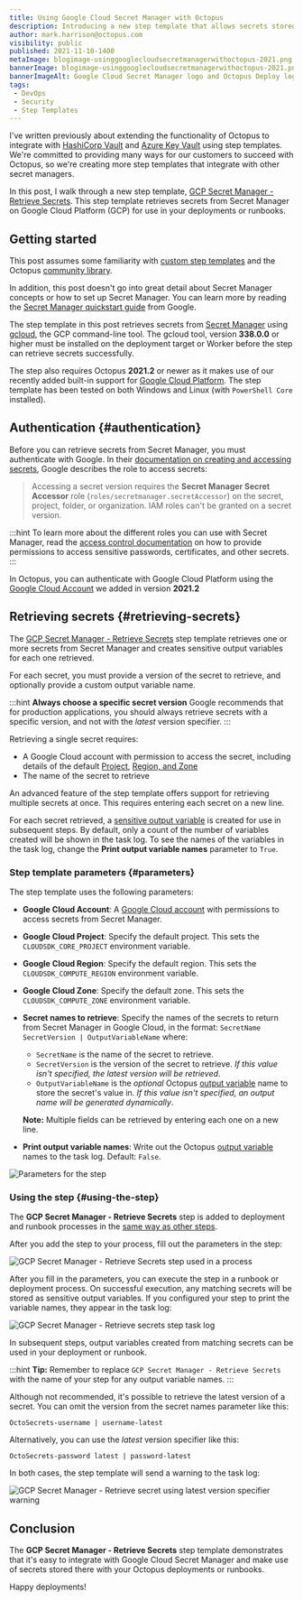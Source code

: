 ```yaml
---
title: Using Google Cloud Secret Manager with Octopus
description: Introducing a new step template that allows secrets stored in Google Cloud Secret Manager to be used in deployments or runbooks.
author: mark.harrison@octopus.com
visibility: public
published: 2021-11-10-1400
metaImage: blogimage-usinggooglecloudsecretmanagerwithoctopus-2021.png
bannerImage: blogimage-usinggooglecloudsecretmanagerwithoctopus-2021.png
bannerImageAlt: Google Cloud Secret Manager logo and Octopus Deploy logo sit in front of a blue CI/CD infinite loop symbol
tags:
 - DevOps
 - Security
 - Step Templates
---
```


I've written previously about extending the functionality of Octopus to integrate with [HashiCorp Vault](https://octopus.com/blog/using-hashicorp-vault-with-octopus-deploy) and [Azure Key Vault](https://octopus.com/blog/using-azure-key-vault-with-octopus) using step templates. We're committed to providing many ways for our customers to succeed with Octopus, so we're creating more step templates that integrate with other secret managers.

In this post, I walk through a new step template, [GCP Secret Manager - Retrieve Secrets](https://library.octopus.com/step-templates/9f5a9e3c-76b1-462f-972a-ae91d5deaa05/actiontemplate-gcp-secret-manager-retrieve-secrets). This step template retrieves secrets from Secret Manager on Google Cloud Platform (GCP) for use in your deployments or runbooks.

## Getting started

This post assumes some familiarity with [custom step templates](https://octopus.com/docs/projects/custom-step-templates) and the Octopus [community library](https://octopus.com/docs/projects/community-step-templates). 

In addition, this post doesn't go into great detail about Secret Manager concepts or how to set up Secret Manager. You can learn more by reading the [Secret Manager quickstart guide](https://cloud.google.com/secret-manager/docs/quickstart) from Google.

The step template in this post retrieves secrets from [Secret Manager](https://cloud.google.com/secret-manager) using [gcloud](https://cloud.google.com/sdk/gcloud), the GCP command-line tool. The gcloud tool, version **338.0.0** or higher must be installed on the deployment target or Worker before the step can retrieve secrets successfully. 

The step also requires Octopus **2021.2** or newer as it makes use of our recently added built-in support for [Google Cloud Platform](https://octopus.com/blog/google-cloud-platform-integration). The step template has been tested on both Windows and Linux (with `PowerShell Core` installed).

## Authentication {#authentication}

Before you can retrieve secrets from Secret Manager, you must authenticate with Google. In their [documentation on creating and accessing secrets](https://cloud.google.com/secret-manager/docs/creating-and-accessing-secrets), Google describes the role to access secrets:

> Accessing a secret version requires the **Secret Manager Secret Accessor** role (`roles/secretmanager.secretAccessor`) on the secret, project, folder, or organization. IAM roles can't be granted on a secret version.

:::hint
To learn more about the different roles you can use with Secret Manager, read the [access control documentation](https://cloud.google.com/secret-manager/docs/access-control) on how to provide permissions to access sensitive passwords, certificates, and other secrets.
:::

In Octopus, you can authenticate with Google Cloud Platform using the [Google Cloud Account](https://octopus.com/docs/infrastructure/accounts/google-cloud) we added in version **2021.2**

## Retrieving secrets {#retrieving-secrets}

The [GCP Secret Manager - Retrieve Secrets](https://library.octopus.com/step-templates/9f5a9e3c-76b1-462f-972a-ae91d5deaa05/actiontemplate-gcp-secret-manager-retrieve-secrets) step template retrieves one or more secrets from Secret Manager and creates sensitive output variables for each one retrieved. 

For each secret, you must provide a version of the secret to retrieve, and optionally provide a custom output variable name.

:::hint
**Always choose a specific secret version**
Google recommends that for production applications, you should always retrieve secrets with a specific version, and not with the *latest* version specifier.
:::

Retrieving a single secret requires:

- A Google Cloud account with permission to access the secret, including details of the default [Project](https://g.octopushq.com/GCPDefaultProject), [Region, and Zone](https://g.octopushq.com/GCPDefaultRegionAndZone)
- The name of the secret to retrieve

An advanced feature of the step template offers support for retrieving multiple secrets at once. This requires entering each secret on a new line.

For each secret retrieved, a [sensitive output variable](https://octopus.com/docs/projects/variables/output-variables#sensitive-output-variables) is created for use in subsequent steps. By default, only a count of the number of variables created will be shown in the task log. To see the names of the variables in the task log, change the **Print output variable names** parameter to `True`.

### Step template parameters {#parameters}

The step template uses the following parameters:

- **Google Cloud Account**: A [Google Cloud account](https://octopus.com/docs/infrastructure/accounts/google-cloud) with permissions to access secrets from Secret Manager.
- **Google Cloud Project**: Specify the default project. This sets the `CLOUDSDK_CORE_PROJECT` environment variable.
- **Google Cloud Region**: Specify the default region. This sets the `CLOUDSDK_COMPUTE_REGION` environment variable.
- **Google Cloud Zone**: Specify the default zone. This sets the `CLOUDSDK_COMPUTE_ZONE` environment variable.
- **Secret names to retrieve**: Specify the names of the secrets to return from Secret Manager in Google Cloud, in the format: `SecretName SecretVersion | OutputVariableName` where:

    - `SecretName` is the name of the secret to retrieve.
    - `SecretVersion` is the version of the secret to retrieve. *If this value isn't specified, the latest version will be retrieved*.
    - `OutputVariableName` is the *optional* Octopus [output variable](https://octopus.com/docs/projects/variables/output-variables) name to store the secret's value in. *If this value isn't specified, an output name will be generated dynamically*.

    **Note:** Multiple fields can be retrieved by entering each one on a new line.
- **Print output variable names**: Write out the Octopus [output variable](https://octopus.com/docs/projects/variables/output-variables) names to the task log. Default: `False`.

![Parameters for the step](gcp-secret-manager-retrieve-secrets-step-parameters.png)

### Using the step {#using-the-step}

The **GCP Secret Manager - Retrieve Secrets** step is added to deployment and runbook processes in the [same way as other steps](https://octopus.com/docs/projects/steps#adding-steps-to-your-deployment-processes).

After you add the step to your process, fill out the parameters in the step:

![GCP Secret Manager - Retrieve Secrets step used in a process](gcp-secret-manager-retrieve-secrets-step-in-process.png)

After you fill in the parameters, you can execute the step in a runbook or deployment process. On successful execution, any matching secrets will be stored as sensitive output variables. If you configured your step to print the variable names, they appear in the task log:

![GCP Secret Manager - Retrieve secrets step task log](gcp-secret-manager-retrieve-secrets-step-output-variable.png)

In subsequent steps, output variables created from matching secrets can be used in your deployment or runbook.

:::hint
**Tip:** Remember to replace `GCP Secret Manager - Retrieve Secrets` with the name of your step for any output variable names.
:::

Although not recommended, it's possible to retrieve the latest version of a secret. You can omit the version from the secret names parameter like this:

```text
OctoSecrets-username | username-latest
```

Alternatively, you can use the *latest* version specifier like this:

```text
OctoSecrets-password latest | password-latest
```

In both cases, the step template will send a warning to the task log:

![GCP Secret Manager - Retrieve secret using latest version specifier warning](gcp-secret-manager-retrieve-secrets-step-latest-version-specifier-warning.png)

## Conclusion

The **GCP Secret Manager - Retrieve Secrets** step template demonstrates that it's easy to integrate with Google Cloud Secret Manager and make use of secrets stored there with your Octopus deployments or runbooks.

Happy deployments!
